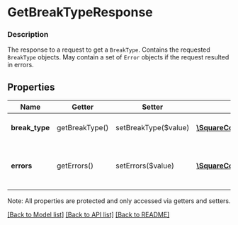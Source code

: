 # GetBreakTypeResponse

### Description

The response to a request to get a `BreakType`. Contains the requested `BreakType` objects. May contain a set of `Error` objects if the request resulted in errors.

## Properties
Name | Getter | Setter | Type | Description | Notes
------------ | ------------- | ------------- | ------------- | ------------- | -------------
**break_type** | getBreakType() | setBreakType($value) | [**\SquareConnect\Model\BreakType**](BreakType.md) | The response object. | [optional] 
**errors** | getErrors() | setErrors($value) | [**\SquareConnect\Model\Error[]**](Error.md) | Any errors that occurred during the request. | [optional] 

Note: All properties are protected and only accessed via getters and setters.

[[Back to Model list]](../../README.md#documentation-for-models) [[Back to API list]](../../README.md#documentation-for-api-endpoints) [[Back to README]](../../README.md)


